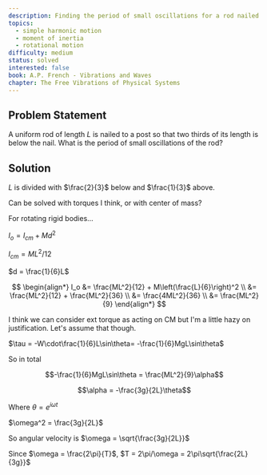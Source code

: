 ```yaml
---
description: Finding the period of small oscillations for a rod nailed at a point
topics:
  - simple harmonic motion
  - moment of inertia
  - rotational motion
difficulty: medium
status: solved
interested: false
book: A.P. French - Vibrations and Waves
chapter: The Free Vibrations of Physical Systems
---
```


## Problem Statement
A uniform rod of length $L$ is nailed to a post so that two thirds of its length is below the nail. What is the period of small oscillations of the rod?

## Solution 

$L$ is divided with $\frac{2}{3}$ below and $\frac{1}{3}$ above.

Can be solved with torques I think, or with center of mass?

For rotating rigid bodies...

$I_o = I_{cm} + Md^2$

$I_{cm} = ML^2/12$

$d = \frac{1}{6}L$

$$
\begin{align*}
I_o &= \frac{ML^2}{12} + M\left(\frac{L}{6}\right)^2 \\
&= \frac{ML^2}{12} + \frac{ML^2}{36} \\
&= \frac{4ML^2}{36} \\
&= \frac{ML^2}{9}
\end{align*}
$$

I think we can consider ext torque as acting on CM but I'm a little hazy on justification. Let's assume that though.

$\tau = -W\cdot\frac{1}{6}L\sin\theta= -\frac{1}{6}MgL\sin\theta$

So in total

$$-\frac{1}{6}MgL\sin\theta = \frac{ML^2}{9}\alpha$$

$$\alpha = -\frac{3g}{2L}\theta$$

Where $\theta = e^{i\omega t}$

$\omega^2 = \frac{3g}{2L}$

So angular velocity is $\omega = \sqrt{\frac{3g}{2L}}$

Since $\omega = \frac{2\pi}{T}$, $T = 2\pi/\omega = 2\pi\sqrt{\frac{2L}{3g}}$